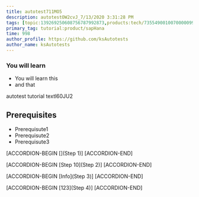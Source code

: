 ```yaml
---
title: autotest711MO5
description: autotestOW2cvJ_7/13/2020 3:31:28 PM
tags: [topic:139269250608756787992873,products:tech/73554900100700000996,tutorial:experience/advanced]
primary_tag: tutorial:product/sapHana
time: 998
author_profile: https://github.com/ksAutotests
author_name: ksAutotests
---
```

### You will learn
- You will learn this
- and that

autotest tutorial textl60JU2

## Prerequisites
- Prerequisute1
- Prerequisute2
- Prerequisute3

[ACCORDION-BEGIN [](Step 1)]
[ACCORDION-END]

[ACCORDION-BEGIN [Step 10](Step 2)]
[ACCORDION-END]

[ACCORDION-BEGIN [Info](Step 3)]
[ACCORDION-END]

[ACCORDION-BEGIN [123](Step 4)]
[ACCORDION-END]


